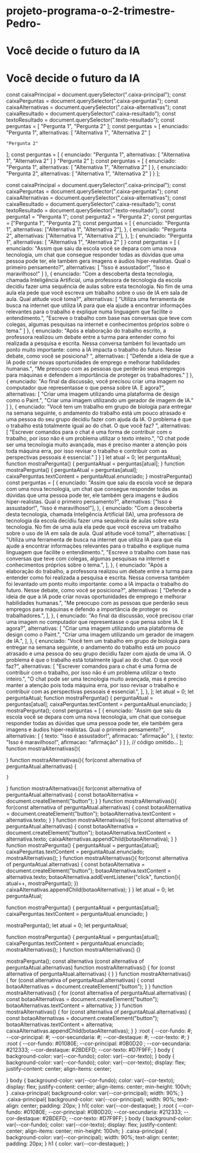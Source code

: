 # projeto-programa-o-2-trimestre-Pedro-<!DOCTYPE html>

<html lang="en">
  <head>
    <meta charset="UTF-8" />
    <meta name="viewport" content="width=device-width, initial-scale=1.0" />
    <title>Document</title>
  </head>

  <body></body>
</html><html

<html lang="pt-BR"></html>
<!DOCTYPE html>

<html lang="pt-BR">
  <head>
    <meta charset="UTF-8" />
    <meta name="viewport" content="width=device-width, initial-scale=1.0" />
    <link rel="stylesheet" href="style.css" />
    <title>Document</title>
  </head>

  <body></body>
</html>
<head>
  <!-- código omitido -->

  <title>Você decide o futuro da I.A.</title>
</head>
<body>
  <div class="caixa-principal">
    <h1>Você decide o futuro da IA</h1>
  </div>
</body>
<body>
  <div class="caixa-principal">
    <h1>Você decide o futuro da IA</h1>
    <div class="caixa-perguntas"></div>
    <div class="caixa-alternativas"></div>
    <div class="caixa-resultado"></div>
    <p class="texto-resultado"></p>
  </div>
</body>
<script src="script.js"></script>
const caixaPrincipal = document.querySelector(".caixa-principal");
const caixaPerguntas = document.querySelector(".caixa-perguntas");
const caixaAlternativas = document.querySelector(".caixa-alternativas");
const caixaResultado = document.querySelector(".caixa-resultado");
const textoResultado = document.querySelector(".texto-resultado");
const perguntas = [
    "Pergunta 1",
    "Pergunta 2"
];
const perguntas = [
    enunciado: "Pergunta 1",
    alternativas: [
        "Alternativa 1",
        "Alternativa 2"
    ]

    "Pergunta 2"
];
const perguntas = [
    {
        enunciado: "Pergunta 1",
        alternativas: [
            "Alternativa 1",
            "Alternativa 2"
        ]
    }
    "Pergunta 2"
]; 
const perguntas = [
    {
        enunciado: "Pergunta 1",
        alternativas: [
            "Alternativa 1",
            "Alternativa 2"
        ]
    },
    {
        enunciado: "Pergunta 2",
        alternativas: [
            "Alternativa 1",
            "Alternativa 2"
        ]
    }
]; 
<script src="script.js"></script>
const caixaPrincipal = document.querySelector(".caixa-principal");
const caixaPerguntas = document.querySelector(".caixa-perguntas");
const caixaAlternativas = document.querySelector(".caixa-alternativas");
const caixaResultado = document.querySelector(".caixa-resultado");
const textoResultado = document.querySelector(".texto-resultado");
const pergunta1 = "Pergunta 1";
const pergunta2 = "Pergunta 2";
const perguntas = ["Pergunta 1", "Pergunta 2"];
const perguntas = [
  {
    enunciado: "Pergunta 1",
    alternativas: ["Alternativa 1", "Alternativa 2"],
  },
  {
    enunciado: "Pergunta 2",
    alternativas: ["Alternativa 1", "Alternativa 2"],
  },
];
{
    enunciado: "Pergunta 1",
    alternativas: [
        "Alternativa 1",
        "Aternativa 2"
    ]
}
const perguntas = [
    {
        enunciado: "Assim que saiu da escola você se depara com uma nova tecnologia, um chat que consegue responder todas as dúvidas que uma pessoa pode ter, ele também gera imagens e áudios hiper-realistas. Qual o primeiro pensamento?",
        alternativas: [
            "Isso é assustador!",
            "Isso é maravilhoso!"
        ]
    },
    {
        enunciado: "Com a descoberta desta tecnologia, chamada Inteligência Artificial, uma professora de tecnologia da escola decidiu fazer uma sequência de aulas sobre esta tecnologia. No fim de uma aula ela pede que você escreva um trabalho sobre o uso de IA em sala de aula. Qual atitude você toma?",
        alternativas: [
            "Utiliza uma ferramenta de busca na internet que utiliza IA para que ela ajude a encontrar informações relevantes para o trabalho e explique numa linguagem que facilite o entendimento.",
            "Escreve o trabalho com base nas conversas que teve com colegas, algumas pesquisas na internet e conhecimentos próprios sobre o tema."
        ]
    },
    {
        enunciado: "Após a elaboração do trabalho escrito, a professora realizou um debate entre a turma para entender como foi realizada a pesquisa e escrita. Nessa conversa também foi levantado um ponto muito importante: como a IA impacta o trabalho do futuro. Nesse debate, como você se posiciona?
    ",
        alternativas: [
            "Defende a ideia de que a IA pode criar novas oportunidades de emprego e melhorar habilidades humanas.",
            "Me preocupo com as pessoas que perderão seus empregos para máquinas e defendem a importância de proteger os trabalhadores."
        ]
    },
    {
        enunciado: "Ao final da discussão, você precisou criar uma imagem no computador que representasse o que pensa sobre IA. E agora?",
        alternativas: [
            "Criar uma imagem utilizando uma plataforma de design como o Paint.",
            "Criar uma imagem utilizando um gerador de imagem de IA."
        ]
    },
    {
        enunciado: "Você tem um trabalho em grupo de biologia para entregar na semana seguinte, o andamento do trabalho está um pouco atrasado e uma pessoa do seu grupo decidiu fazer com ajuda da IA. O problema é que o trabalho está totalmente igual ao do chat. O que você faz? ",
        alternativas: [
            "Escrever comandos para o chat é uma forma de contribuir com o trabalho, por isso não é um problema utilizar o texto inteiro.",
            "O chat pode ser uma tecnologia muito avançada, mas é preciso manter a atenção pois toda máquina erra, por isso revisar o trabalho e contribuir com as perspectivas pessoais é essencial."
        ]
    }
]
let atual = 0;
let perguntaAtual;
function mostraPergunta() {
    perguntaAtual = perguntas[atual];
}
function mostraPergunta() {
    perguntaAtual = perguntas[atual];
    caixaPerguntas.textContent = perguntaAtual.enunciado;
}
mostraPergunta()
const perguntas = [
  {
    enunciado:
      "Assim que saiu da escola você se depara com uma nova tecnologia, um chat que consegue responder todas as dúvidas que uma pessoa pode ter, ele também gera imagens e áudios hiper-realistas. Qual o primeiro pensamento?",
    alternativas: ["Isso é assustador!", "Isso é maravilhoso!"],
  },
  {
    enunciado:
      "Com a descoberta desta tecnologia, chamada Inteligência Artificial (IA), uma professora de tecnologia da escola decidiu fazer uma sequência de aulas sobre esta tecnologia. No fim de uma aula ela pede que você escreva um trabalho sobre o uso de IA em sala de aula. Qual atitude você toma?",
    alternativas: [
      "Utiliza uma ferramenta de busca na internet que utiliza IA para que ela ajude a encontrar informações relevantes para o trabalho e explique numa linguagem que facilite o entendimento.",
      "Escreve o trabalho com base nas conversas que teve com colegas, algumas pesquisas na internet e conhecimentos próprios sobre o tema.",
    ],
  },
  {
    enunciado:
      "Após a elaboração do trabalho, a professora realizou um debate entre a turma para entender como foi realizada a pesquisa e escrita. Nessa conversa também foi levantado um ponto muito importante: como a IA impacta o trabalho do futuro. Nesse debate, como você se posiciona?",
    alternativas: [
      "Defende a ideia de que a IA pode criar novas oportunidades de emprego e melhorar habilidades humanas.",
      "Me preocupo com as pessoas que perderão seus empregos para máquinas e defendo a importância de proteger os trabalhadores.",
    ],
  },
  {
    enunciado:
      "Ao final da discussão, você precisou criar uma imagem no computador que representasse o que pensa sobre IA. E agora?",
    alternativas: [
      "Criar uma imagem utilizando uma plataforma de design como o Paint.",
      "Criar uma imagem utilizando um gerador de imagem de IA.",
    ],
  },
  {
    enunciado:
      "Você tem um trabalho em grupo de biologia para entregar na semana seguinte, o andamento do trabalho está um pouco atrasado e uma pessoa do seu grupo decidiu fazer com ajuda de uma IA. O problema é que o trabalho está totalmente igual ao do chat. O que você faz?",
    alternativas: [
      "Escrever comandos para o chat é uma forma de contribuir com o trabalho, por isso não é um problema utilizar o texto inteiro.",
      "O chat pode ser uma tecnologia muito avançada, mas é preciso manter a atenção pois toda máquina erra, por isso revisar o trabalho e contribuir com as perspectivas pessoais é essencial.",
    ],
  },
];
let atual = 0;
let perguntaAtual;
function mostraPergunta() {
  perguntaAtual = perguntas[atual];
  caixaPerguntas.textContent = perguntaAtual.enunciado;
}
mostraPergunta();
const perguntas = [
    {
        enunciado: "Assim que saiu da escola você se depara com uma nova tecnologia, um chat que consegue responder todas as dúvidas que uma pessoa pode ter, ele também gera imagens e áudios hiper-realistas. Qual o primeiro pensamento?",
        alternativas: [
            {
                texto: "Isso é assustador!",
                afirmacao: "afirmação"
            },
            {
                texto: "Isso é maravilhoso!",
                afirmacao: "afirmação"
            }
        ]
    },
    // código omitido…
];
function mostraAlternativas(){

}
function mostraAlternativas(){
    for(const alternativa of perguntaAtual.alternativas) {

    }
}
function mostraAlternativas(){
    for(const alternativa of perguntaAtual.alternativas) {
        const botaoAlternativa = document.createElement("button");
    }
}
function mostraAlternativas(){
    for(const alternativa of perguntaAtual.alternativas) {
        const botaoAlternativa = document.createElement("button");
        botaoAlternativa.textContent = alternativa.texto;
    }
}
function mostraAlternativas(){
    for(const alternativa of perguntaAtual.alternativas) {
        const botaoAlternativa = document.createElement("button");
        botaoAlternativa.textContent = alternativa.texto;
        caixaAlternativas.appendChild(botaoAlternativa);
    }
}
function mostraPergunta() {
    perguntaAtual = perguntas[atual];
    caixaPerguntas.textContent = perguntaAtual.enunciado;
    mostraAlternativas();
}
function mostraAlternativas(){
    for(const alternativa of perguntaAtual.alternativas) {
        const botaoAlternativa = document.createElement("button");
        botaoAlternativa.textContent = alternativa.texto;
        botaoAlternativa.addEventListener("click", function(){
            atual++,
            mostraPergunta();
        })
        caixaAlternativas.appendChild(botaoAlternativa);
    }
}
let atual = 0;
let perguntaAtual;

function mostraPergunta() {
  perguntaAtual = perguntas[atual];
  caixaPerguntas.textContent = perguntaAtual.enunciado;
}

mostraPergunta();
let atual = 0;
let perguntaAtual;

function mostraPergunta() {
  perguntaAtual = perguntas[atual];
  caixaPerguntas.textContent = perguntaAtual.enunciado;
  mostraAlternativas();
}
function mostraAlternativas() {}

mostraPergunta();
const alternativa
(const alternativa of perguntaAtual.alternativas)
function mostraAlternativas() {
  for (const alternativa of perguntaAtual.alternativas) {
  }
}
function mostraAlternativas() {
  for (const alternativa of perguntaAtual.alternativas) {
    const botaoAlternativas = document.createElement("button");
  }
}
function mostraAlternativas() {
  for (const alternativa of perguntaAtual.alternativas) {
    const botaoAlternativas = document.createElement("button");
    botaoAlternativas.textContent = alternativa;
  }
}
function mostraAlternativas() {
  for (const alternativa of perguntaAtual.alternativas) {
    const botaoAlternativas = document.createElement("button");
    botaoAlternativas.textContent = alternativa;
    caixaAlternativas.appendChild(botaoAlternativas);
  }
}
:root {
  --cor-fundo: #;
  --cor-principal: #;
  --cor-secundaria: #;
  --cor-destaque: #;
  --cor-texto: #;
}
:root {
  --cor-fundo: #01080E;
  --cor-principal: #0B0D20 ;
  --cor-secundaria: #212333;
  --cor-destaque: #2BDEFD;
  --cor-texto: #D7F9FF;
}
body {
  background-color: var(--cor-fundo);
  color: var(--cor-texto);
}
body {
  background-color: var(--cor-fundo);
  color: var(--cor-texto);
  display: flex;
  justify-content: center;
  align-items: center;

}
body {
  background-color: var(--cor-fundo);
  color: var(--cor-texto);
  display: flex;
  justify-content: center;
  align-items: center;
  min-height: 100vh;
}
.caixa-principal{
  background-color: var(--cor-principal);
  width: 90%;
}
.caixa-principal{
  background-color: var(--cor-principal);
  width: 90%;
  text-align: center;
  padding: 20px;
}
h1{
 color: var(--cor-destaque);
}
:root {
  --cor-fundo: #01080E;
  --cor-principal: #0B0D20;
  --cor-secundaria: #212333;
  --cor-destaque: #2BDEFD;
  --cor-texto: #D7F9FF;
}
body {
  background-color: var(--cor-fundo);
  color: var(--cor-texto);
  display: flex;
  justify-content: center;
  align-items: center;
  min-height: 100vh;
}
.caixa-principal {
  background-color: var(--cor-principal);
  width: 90%;
  text-align: center;
  padding: 20px;
}
h1 {
  color: var(--cor-destaque);
}
